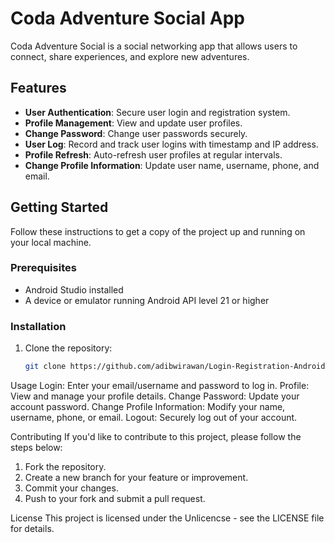 # Coda Adventure Social App

Coda Adventure Social is a social networking app that allows users to connect, share experiences, and explore new adventures.

## Features

- **User Authentication**: Secure user login and registration system.
- **Profile Management**: View and update user profiles.
- **Change Password**: Change user passwords securely.
- **User Log**: Record and track user logins with timestamp and IP address.
- **Profile Refresh**: Auto-refresh user profiles at regular intervals.
- **Change Profile Information**: Update user name, username, phone, and email.

## Getting Started

Follow these instructions to get a copy of the project up and running on your local machine.

### Prerequisites

- Android Studio installed
- A device or emulator running Android API level 21 or higher

### Installation

1. Clone the repository:

   ```bash
   git clone https://github.com/adibwirawan/Login-Registration-Android-Studio-XAMPP-.git

Usage
Login: Enter your email/username and password to log in.
Profile: View and manage your profile details.
Change Password: Update your account password.
Change Profile Information: Modify your name, username, phone, or email.
Logout: Securely log out of your account.

Contributing
If you'd like to contribute to this project, please follow the steps below:
1. Fork the repository.
2. Create a new branch for your feature or improvement.
3. Commit your changes.
4. Push to your fork and submit a pull request.

License
This project is licensed under the Unlicencse - see the LICENSE file for details.
